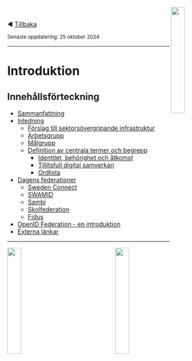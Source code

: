 <p><img align="right" src="../images/Ena-logo.png" width="25%" Height="25%"></img></p>
<p>&nbsp;</p>

:arrow_backward: [Tillbaka](../README.md)

<sup>Senaste uppdatering: 25 oktober 2024</sup>

---------

# Introduktion

## Innehållsförteckning  
- [Sammanfattning](sammanfattning.md)
- [Inledning](inledning.md)
  - [Förslag till sektorsövergripande infrastruktur](inledning.md#forslag)
  - [Arbetsgrupp](inledning.md#arbetsgrupp)
  - [Målgrupp](inledning.md#malgrupp)
  - [Definition av centrala termer och begrepp](inledning.md#termer)
    - [Identitet, behörighet och åtkomst](inledning.md#IAM)
    - [Tillitsfull digital samverkan](inledning.md#tillit)
    - [Ordlista](ordlista.md)
- [Dagens federationer](federationer.md)
  - [Sweden Connect](federationer.md#swedenconnect)
  - [SWAMID](federationer.md#swamid)
  - [Sambi](federationer.md#sambi)
  - [Skolfederation](federationer.md#skolfederation)
  - [Fidus](federationer.md#fidus)
- [OpenID Federation - en introduktion](oidf-intro.md)
- [Externa länkar](merinfo.md)

----

<p>
<img align="left" src="../images/Ena-logo.png" width="25%" Height="25%"></img>
<img align="right" src="../images/NextGenEU-logo.png" width="25%" Height="25%"></img>
</p>

